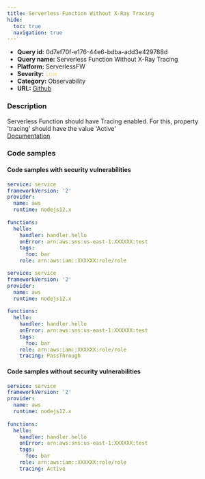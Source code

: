 ```yaml
---
title: Serverless Function Without X-Ray Tracing
hide:
  toc: true
  navigation: true
---
```


<style>
  .highlight .hll {
    background-color: #ff171742;
  }
  .md-content {
    max-width: 1100px;
    margin: 0 auto;
  }
</style>

-   **Query id:** 0d7ef70f-e176-44e6-bdba-add3e429788d
-   **Query name:** Serverless Function Without X-Ray Tracing
-   **Platform:** ServerlessFW
-   **Severity:** <span style="color:#edd57e">Low</span>
-   **Category:** Observability
-   **URL:** [Github](https://github.com/Checkmarx/kics/tree/master/assets/queries/serverlessFW/serverless_function_without_x-ray_tracing)

### Description
Serverless Function should have Tracing enabled. For this, property 'tracing' should have the value 'Active'<br>
[Documentation](https://www.serverless.com/framework/docs/providers/aws/guide/functions#aws-x-ray-tracing)

### Code samples
#### Code samples with security vulnerabilities
```yml title="Positive test num. 1 - yml file" hl_lines="8"
service: service
frameworkVersion: '2' 
provider:
  name: aws
  runtime: nodejs12.x
 
functions:
  hello:
    handler: handler.hello
    onError: arn:aws:sns:us-east-1:XXXXXX:test
    tags:
      foo: bar
    role: arn:aws:iam::XXXXXX:role/role

```
```yml title="Positive test num. 2 - yml file" hl_lines="14"
service: service
frameworkVersion: '2' 
provider:
  name: aws
  runtime: nodejs12.x
 
functions:
  hello:
    handler: handler.hello
    onError: arn:aws:sns:us-east-1:XXXXXX:test
    tags:
      foo: bar
    role: arn:aws:iam::XXXXXX:role/role
    tracing: PassThrough

```


#### Code samples without security vulnerabilities
```yml title="Negative test num. 1 - yml file"
service: service
frameworkVersion: '2' 
provider:
  name: aws
  runtime: nodejs12.x
 
functions:
  hello:
    handler: handler.hello
    onError: arn:aws:sns:us-east-1:XXXXXX:test
    tags:
      foo: bar
    role: arn:aws:iam::XXXXXX:role/role
    tracing: Active

```
